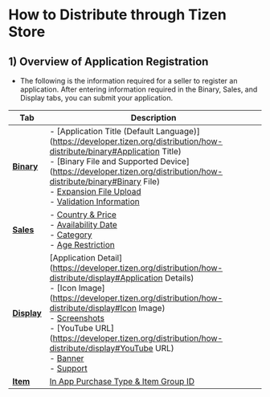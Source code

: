# How to Distribute through Tizen Store

## 1) Overview of Application Registration

- The following is the information required for a seller to register an application. After entering information required in the Binary, Sales, and Display tabs, you can submit your application. 

| **Tab**                                  | **Description**                          |
| ---------------------------------------- | ---------------------------------------- |
| [**Binary**](https://developer.tizen.org/distribution/how-distribute/binary) | - [Application Title (Default Language)](https://developer.tizen.org/distribution/how-distribute/binary#Application Title) <br/>- [Binary File and Supported Device](https://developer.tizen.org/distribution/how-distribute/binary#Binary File) <br/>- [Expansion File Upload](https://developer.tizen.org/distribution/how-distribute/binary#Expansion) <br/>- [Validation Information](https://developer.tizen.org/distribution/how-distribute/binary#Validation) |
| [**Sales**](https://developer.tizen.org/distribution/how-distribute/sales) | - [Country & Price](https://developer.tizen.org/distribution/how-distribute/sales#Country) <br/>- [Availability Date](https://developer.tizen.org/distribution/how-distribute/sales#Availability) <br/>- [Category](https://developer.tizen.org/distribution/how-distribute/sales#Category) <br/>- [Age Restriction](https://developer.tizen.org/distribution/how-distribute/sales#Restriction) |
| [**Display**](https://developer.tizen.org/distribution/how-distribute/display) | [Application Detail](https://developer.tizen.org/distribution/how-distribute/display#Application Details) <br/>- [Icon Image](https://developer.tizen.org/distribution/how-distribute/display#Icon Image) <br/>- [Screenshots](https://developer.tizen.org/distribution/how-distribute/display#Screenshots) <br/>- [YouTube URL](https://developer.tizen.org/distribution/how-distribute/display#YouTube URL) <br/>- [Banner](https://developer.tizen.org/distribution/how-distribute/display#Banner) <br/>- [Support](https://developer.tizen.org/distribution/how-distribute/display#Support) |
| [**Item**](https://developer.tizen.org/distribution/how-distribute/item) | [In App Purchase Type & Item Group ID](https://developer.tizen.org/distribution/how-distribute/item) |

